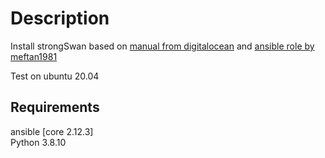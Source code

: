 # Description

Install strongSwan based on [manual from digitalocean](https://www.digitalocean.com/community/tutorials/how-to-set-up-an-ikev2-vpn-server-with-strongswan-on-ubuntu-22-04) and [ansible role by meftan1981](https://github.com/metfan1981/ansible-role-strongswan)  

Test on ubuntu 20.04

## Requirements
ansible [core 2.12.3]  
Python 3.8.10  